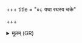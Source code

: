 +++
title = "०८ यथा रथस्य चक्रे"

+++
<details><summary>मूलम् (GR)</summary>

यथा रथस्य चक्रे  
वि पथः पांसुम् अस्यथः ।  
एवा मनो व्य् अस्यामि  
हृदयं वननाय कम् ॥
</details>
